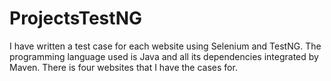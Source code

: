 # ProjectsTestNG
I have written a test case for each website using Selenium and TestNG. The programming language used is Java and all its dependencies integrated by Maven. 
There is four websites that I have the cases for.

